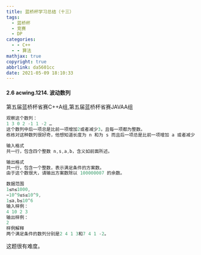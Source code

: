 ```yaml
---
title: 蓝桥杯学习总结（十三）
tags:
  - 蓝桥杯
  - 竞赛
  - DP
categories:
  - - C++
  - - 算法
mathjax: true
copyright: true
abbrlink: da5601cc
date: 2021-05-09 18:10:33
---
```


#### 2.6 acwing.1214. 波动数列

第五届蓝桥杯省赛C++A组,第五届蓝桥杯省赛JAVAA组

<!--more-->

```C++
观察这个数列：
1 3 0 2 -1 1 -2 …
这个数列中后一项总是比前一项增加2或者减少3，且每一项都为整数。
栋栋对这种数列很好奇，他想知道长度为 n 和为 s 而且后一项总是比前一项增加 a 或者减少 b 的整数数列可能有多少种呢？

输入格式
共一行，包含四个整数 n,s,a,b，含义如前面所述。

输出格式
共一行，包含一个整数，表示满足条件的方案数。
由于这个数很大，请输出方案数除以 100000007 的余数。

数据范围
1≤n≤1000,
−10^9≤s≤10^9,
1≤a,b≤10^6
输入样例：
4 10 2 3
输出样例：
2
样例解释
两个满足条件的数列分别是2 4 1 3和7 4 1 -2。
```

这题很有难度。